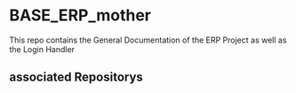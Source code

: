 # BASE_ERP_mother
This repo contains the General Documentation of the ERP Project as well as the Login Handler

## associated Repositorys


